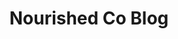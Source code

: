 ---
title: Nourished Co Blog
permalink: /cooking-class/
redirect_to: https://www.nourishedfood.co/classes/chili-pie-and-cole-slaw-class
---